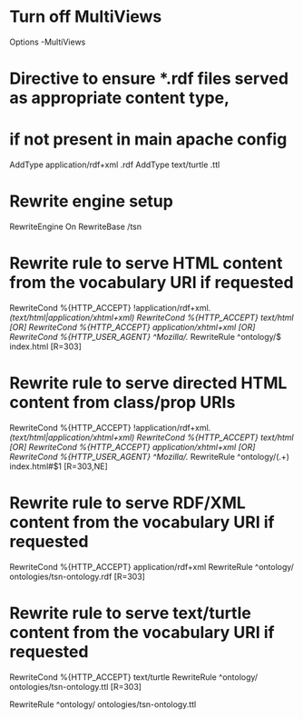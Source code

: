 # Turn off MultiViews
Options -MultiViews

# Directive to ensure *.rdf files served as appropriate content type,
# if not present in main apache config
AddType application/rdf+xml .rdf
AddType text/turtle .ttl

# Rewrite engine setup
RewriteEngine On
RewriteBase /tsn

# Rewrite rule to serve HTML content from the vocabulary URI if requested
RewriteCond %{HTTP_ACCEPT} !application/rdf\+xml.*(text/html|application/xhtml\+xml)
RewriteCond %{HTTP_ACCEPT} text/html [OR]
RewriteCond %{HTTP_ACCEPT} application/xhtml\+xml [OR]
RewriteCond %{HTTP_USER_AGENT} ^Mozilla/.*
RewriteRule ^ontology/$ index.html [R=303]

# Rewrite rule to serve directed HTML content from class/prop URIs
RewriteCond %{HTTP_ACCEPT} !application/rdf\+xml.*(text/html|application/xhtml\+xml)
RewriteCond %{HTTP_ACCEPT} text/html [OR]
RewriteCond %{HTTP_ACCEPT} application/xhtml\+xml [OR]
RewriteCond %{HTTP_USER_AGENT} ^Mozilla/.*
RewriteRule ^ontology/(.+) index.html#$1 [R=303,NE]


# Rewrite rule to serve RDF/XML content from the vocabulary URI if requested
RewriteCond %{HTTP_ACCEPT} application/rdf\+xml
RewriteRule ^ontology/ ontologies/tsn-ontology.rdf [R=303]

# Rewrite rule to serve text/turtle content from the vocabulary URI if requested
RewriteCond %{HTTP_ACCEPT} text/turtle
RewriteRule ^ontology/ ontologies/tsn-ontology.ttl [R=303]

RewriteRule ^ontology/ ontologies/tsn-ontology.ttl
